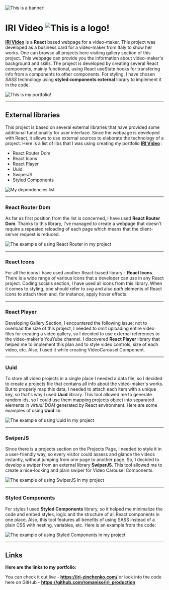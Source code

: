 ![This is a banner!](/src/assets/images/readme/banner.png)

# IRI Video ![This is a logo!](/src/assets/images/readme/logo-sm.png)

**[IRI Video](https://iri-video-roma.netlify.app/)** is a **React** based webpage for a video-maker. This project was developed as a business card for a video-maker from Italy to show her works. One can browse all projects here visiting gallery section of this project. This webpage can provide you the information about video-maker's background and skills. The project is developed by creating several React components, mainly functional, using React useState hooks for transfering info from a components to other components. For styling, I have chosen _SASS_ technology using **styled components external** library to implement it in the code.

![This is my portfolio!](/src/assets/images/readme/project-img.png)

---

## External libraries

This project is based on several external libraries that have provided some additional functionality for user interface. Since the webpage is developed with React, it allows to use external sources to elaborate the technology of a project. Here is a list of libs that I was using creating my portfolio **[IRI Video](https://iri-video-roma.netlify.app/)** :

- React Router Dom
- React Icons
- React Player
- Uuid
- SwiperJS
- Styled Components

![My dependencies list](/src/assets/images/readme/dependencies.png)

---

### React Router Dom

As far as first position from the list is concerned, I have used **React Router Dom**. Thanks to this library, I've managed to create a webpage that doesn't require a repeated reloading of each page which means that the client-server request is reduced.

![The example of using React Router in my project](/src/assets/images/readme/router.png)

---

### React Icons

For all the icons I have used another React-based library - **React Icons**. There is a wide range of various icons that a developer can use in any React project. Coding socials section, I have used all icons from this library. When it comes to styling, one should refer to _svg_ and also _path_ elements of React icons to attach them and, for instance, apply hover effects.

---

### React Player

Developing Gallery Section, I encountered the following issue: not to overload the size of this project, I needed to omit uploading entire video files for creating a video gallery, so I decided to use external references to the video-maker's YouYube channel. I discovered **React Player** library that helped me to implement this plan and to style video controls, size of each video, etc. Also, I used it while creating VideoCarousel Component.

---

### Uuid

To store all video projects in a single place I needed a data file, so I decided to create a projects file that contains all info about the video-maker's works. But to properly map this data, I needed to attach each item with a unique key, so that's why I used **Uuid** library. This tool allowed me to generate random ids, so I could use them mapping projects object into separated elements in _virtual DOM_ generated by React environment. Here are some examples of using **Uuid** lib:

![The example of using Uuid in my project](/src/assets/images/readme/uuid.png)

---

### SwiperJS

Since there is a projects section on the Projects Page, I needed to style it in a user-friendly way, so every visitor could assess and glance the videos instantly, without jumping from one page to another page. So, I decided to develop a swiper from an external library **SwiperJS**. This tool allowed me to create a nice-looking and plain swiper for Video Carousel Components.

![The example of using SwiperJS in my project](/src/assets/images/readme/swiper.png)

---

### Styled Components

For styles I used **Styled Components** library, so it helped me minimalize the code and embed styles, logic and the structure of all React components in one place. Also, this tool features all benefits of using SASS instead of a plain CSS with nesting, variables, etc. Here is an example from the code:

![The example of using Styled Components in my project](/src/assets/images/readme/styled-components.png)

---

## Links

**Here are the links to my portfolio:**

You can check it out live - **<https://iri-zinchenko.com/>**
or look into the code here on GitHub - **<https://github.com/romaniso/iri_production>**
